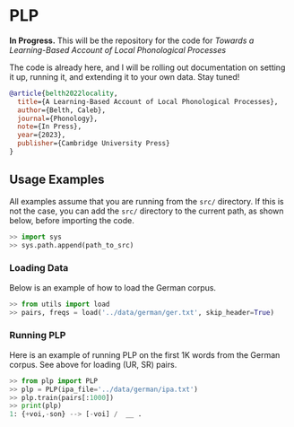 # PLP

**In Progress.** This will be the repository for the code for *Towards a Learning-Based Account of Local Phonological Processes* 

The code is already here, and I will be rolling out documentation on setting it up, running it, and extending it to your own data. Stay tuned!  

```bibtex
@article{belth2022locality,
  title={A Learning-Based Account of Local Phonological Processes},
  author={Belth, Caleb},
  journal={Phonology},
  note={In Press},
  year={2023},
  publisher={Cambridge University Press}
}
```

## Usage Examples

All examples assume that you are running from the ```src/``` directory. If this is not the case, you can add the ```src/``` directory to the current path, as shown below, before importing the code.

```python
>> import sys
>> sys.path.append(path_to_src)
```

### Loading Data

Below is an example of how to load the German corpus.

```python
>> from utils import load
>> pairs, freqs = load('../data/german/ger.txt', skip_header=True)
```

### Running PLP

Here is an example of running PLP on the first 1K words from the German corpus. See above for loading (UR, SR) pairs.

```python
>> from plp import PLP
>> plp = PLP(ipa_file='../data/german/ipa.txt')
>> plp.train(pairs[:1000])
>> print(plp)
1: {+voi,-son} --> [-voi] /  __ .
```